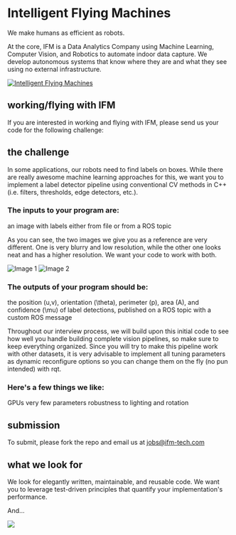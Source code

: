 # Intelligent Flying Machines 
We make humans as efficient as robots.

At the core, IFM is a Data Analytics Company using Machine Learning,
Computer Vision, and Robotics to automate indoor data capture. We develop
autonomous systems that know where they are and what they see using no
external infrastructure.

[![Intelligent Flying Machines](https://img.youtube.com/vi/AMDiR61f86Y/0.jpg)](https://www.youtube.com/watch?v=AMDiR61f86Y)

## working/flying with IFM
If you are interested in working and flying with IFM, please send us your code for the following challenge:

## the challenge
In some applications, our robots need to find labels on boxes. While there are really awesome machine learning approaches for this, we want you to implement a label detector pipeline using conventional CV methods in C++ (i.e. filters, thresholds, edge detectors, etc.). 

### The inputs to your program are: 
an image with labels either from file or from a ROS topic

As you can see, the two images we give you as a reference are very different. One is very blurry and low resolution, while the other one looks neat and has a higher resolution. We want your code to work with both. 

![Image 1](https://github.com/ifm-tech/cv_coding_challenge/raw/master/data/216.jpg)
![Image 2](https://github.com/ifm-tech/cv_coding_challenge/raw/master/data/506.jpg)

### The outputs of your program should be: 
the position (u,v), orientation (\theta), perimeter (p), area (A), and confidence (\mu) of label detections, published on a ROS topic with a custom ROS message

Throughout our interview process, we will build upon this initial code to see how well you handle building complete vision pipelines, so make sure to keep everything organized. Since you will try to make this pipeline work with other datasets, it is very advisable to implement all tuning parameters as dynamic reconfigure options so you can change them on the fly (no pun intended) with rqt. 

### Here's a few things we like: 
GPUs
very few parameters
robustness to lighting and rotation

## submission
To submit, please fork the repo and email us at jobs@ifm-tech.com

## what we look for
We look for elegantly written, maintainable, and reusable code. We want you to leverage test-driven principles that quantify your implementation's performance. 

And... 

<img src="https://img.devrant.io/devrant/rant/r_109448_5NyDp.jpg" >  
